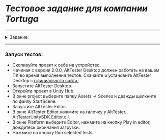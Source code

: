 # *Тестовое задание для компании Tortuga*
____

<details>
<summary>Задание:</summary>
Протестировать игру https://github.com/godhedin/qa-test-case

Цель игры - добраться до красного квадрата.
Необходимо написать позитивный тест
1. Мы находимся на стартовом экране(StartScene)
2. Переходим на экран игры
3. Доходим до красного квадрата
4. Возвращаемся на стартовый экран


### Решение
1. Необходимо подключить AltTester https://alttester.com/docs/sdk/latest/home.html
2. Написать автоматизированный позитивный тест
3. Запустить тест из редактора юнити(игра запускается с StartScene)

### Результат
Результатом является репозиторий на github.
В репозитории должен находится склоненный проект игры +  тест  + инструкция по запуску(если она необходима)
Проект должен быть полностью работоспособным, включать в себя все зависимости и настройки.




Нам нужно оценить Ваш результат как разработчика, который не просто пишет код, а решает
задачу. Глубину проработки и объем необходимого функционала Вы определяете сами, исходя из
возможностей по времени и собственных представлений о том, что минимально необходимо для
решения данной задачи. Плюсом будет создания архитектуры тестирования, удобной для поддержки и расширения

Желаем удачи!

</details>



____

### Запуск тестов:
- Скопируйте проект к себе на устройство.
- Начиная с версии 2.0.0, AltTester Desktop должен работать на вашем ПК во время выполнения тестов. Скачайте и установите AltTester Desktop с [официального сайта.](https://alttester.com/tools/#pricing)
- Запустите AltTester Desktop.
- Откройте проект в Unity Hub.
- В окне project выберите папку Assets -> Scenes и дважды щелкните по файлу StartScene.
- Запустите AltTester Editor.
- В окне AltTester Editor нажмите на галочку у  AltTester. AltTesterUnitySDK.Editor.dll.
- В окне Platform выберите Editor, нажмите на кнопку Play in editor, дождитесь окончания загрузки.
- Нажмите на кнопку Run selected tests.

